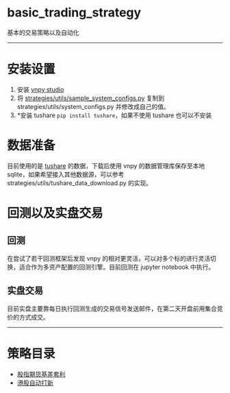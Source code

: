 # basic_trading_strategy
基本的交易策略以及自动化

-------
# 安装设置
1. 安装 [vnpy studio](https://download.vnpy.com/vnstudio-2.4.0.exe)
2. 将 [strategies/utils/sample_system_configs.py](strategies/utils/sample_system_configs.py) 复制到 strategies/utils/system_configs.py 并修改成自己的值。
3. *安装 tushare `pip install tushare`，如果不使用 tushare 也可以不安装

# 数据准备
目前使用的是 [tushare](https://tushare.pro/document/2) 的数据，下载后使用 vnpy 的数据管理库保存至本地 sqlite，如果希望接入其他数据源，可以参考 strategies/utils/tushare_data_download.py 的实现。

# 回测以及实盘交易
## 回测

在尝试了若干回测框架后发现 vnpy 的相对更灵活，可以对多个标的进行灵活切换，适合作为多资产配置的回测引擎。目前回测在 jupyter notebook 中执行。

## 实盘交易

目前实盘主要靠每日执行回测生成的交易信号发送邮件，在第二天开盘前用集合竞价的方式成交。

--------
# 策略目录

- [股指期货基差套利](strategies/cffex_back_testing.ipynb)
- [港股自动打新](hk_ipo_strategy.ipynb)



